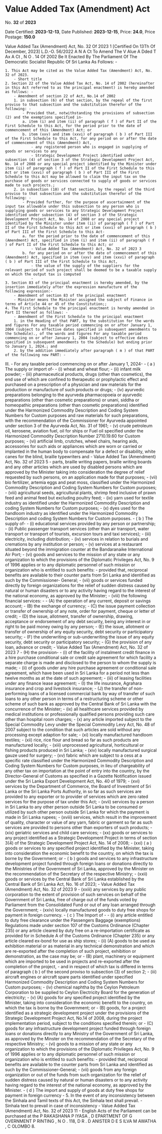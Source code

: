 # Value Added Tax (Amendment) Act

No. **32** of **2023**

Date Certified: **2023-12-13**, Date Published: **2023-12-15**, Price: **24.0**, Price Postage: **150.0**

Value Added Tax (Amendment) Act, No. 32 Of 2023 1
[Certified On 13Th Of December, 2023]
L.D.-O. 56/2022
A N  A Ct   To   Amend   The  V Alue  A Dded  T Ax   A Ct , N O . 14  Of  2002
Be It Enacted By The Parliament Of The Democratic Socialist Republic Of Sri Lanka As Follows: -

    1. This Act may be cited as the Value Added Tax (Amendment) Act, No. 32 of 2023.
        - Short title
    2. Section 22 of the Value Added Tax Act, No. 14 of 2002 (hereinafter in this Act referred to as the principal enactment) is hereby amended as follows: -
        - Amendment of section 22 of Act, No.14 of 2002
        1. in subsection (6) of that section, by the repeal of the first proviso to that subsection and the substitution therefor of the following: -
            - Provided that, notwithstanding the provisions of subsection (2) and the exemptions specified in-
            a. item (i) and item (ii) of paragraph ( f ) of Part II of the First Schedule to this Act, for the period prior to the date of commencement of this (Amendment) Act; or
            b. item (xxv) and item (xxvi) of paragraph ( b ) of Part III of the First Schedule to this Act, for any period on or after the date of commencement of this (Amendment) Act,
                - any registered person who is engaged in supplying of goods or services to any
                - Strategic Development Project identified under subsection (4) of section 3 of the Strategic Development Project Act, No. 14 of 2008 or any special project identified by the Minister under item (ii) of paragraph ( f ) of Part II of the First Schedule to this Act or item (xxvi) of paragraph ( b ) of Part III of the First Schedule to this Act may be allowed to claim the input tax on the purchase of goods or services connected to supply of goods or services made to such projects.;
        2. in subsection (10) of that section, by the repeal of the third proviso to that subsection and the substitution therefor of the following: -
            - Provided further, for the purpose of ascertainment of the input tax allowable under this subsection to any person who is supplying goods or services to any Strategic Development Project identified under subsection (4) of section 3 of the Strategic Development Project Act, No. 14 of 2008 or any special project identified by the Minister under item (ii) of paragraph ( f ) of Part II of the First Schedule to this Act or item (xxvi) of paragraph ( b ) of Part III of the First Schedule to this Act-
            a. for the period prior to the date of commencement of this (Amendment) Act, specified in item (i) and item (ii) of paragraph ( f ) of Part II of the First Schedule to this Act; or
                - Value Added Tax (Amendment) Act, No. 32 of 2023 3
            b. for any period on or after the date of commencement of this (Amendment) Act, specified in item (xxv) and item (xxvi) of paragraph ( b ) of Part III of the First Schedule to this Act,
                - the value of the supply of the suppliers for the relevant period of such project shall be deemed to be a taxable supply on which the output tax is computed
                - 
    3. Section 83 of the principal enactment is hereby amended, by the insertion immediately after the expression manufacture of the following expression:-
        - Amendment of section 83 of the principal enactment
        - Minister means the Minister assigned the subject of Finance in terms of Article 44 or 45 of the Constitution;;
    4. The First Schedule to the principal enactment is hereby amended in Part II thereof as follows: -
        - Amendment of the First Schedule to the principal enactment
        1. in the Heading of that PART, by the substitution for the words and figures For any taxable period commencing on or after January 1, 2004 (subject to effective dates specified in subsequent amendments to the Schedule)., of the words and figures For any taxable period commencing on or after January 1, 2004 (subject to effective dates specified in subsequent amendments to the Schedule) but ending prior to January 1, 2024.; and
        2. by the addition immediately after paragraph ( m ) of that PART of the following new PART: -

III. 
    - For any taxable period commencing on or after January 1, 2024-
    - ( a ) The supply or import of-
    - (i) wheat and wheat flour;
    - (ii) infant milk powder;
    - (iii) pharmaceutical products, drugs (other than cosmetics), the end use of which are confined to therapeutic or prophylactic effect and purchased on a prescription of a physician and raw materials for the production or manufacture of such products or drugs;
    - (iv) ayurvedic preparations belonging to the ayurveda pharmacopoeia or ayurvedic preparations (other than cosmetic preparations) or unani, siddha or homeopathic preparations (other than cosmetic preparations) identified under the Harmonized Commodity Description and Coding System Numbers for Custom purposes and raw materials for such preparations, with the recommendation of the Commissioner for Ayurveda appointed under section 3 of the Ayurveda Act, No. 31 of 1961;
    - (v) crude petroleum oil, kerosene, aviation fuel, oil for   ships or Fuel oil specified under the Harmonized Commodity Description Number 2710.19.60 for Custom purposes;
    - (vi) artificial limb, crutches, wheel chairs, hearing aids, accessories for such aids or appliances which are worn or carried or implanted in the human body to compensate for a defect or disability, white canes for the blind, braille typewriters and
    - Value Added Tax (Amendment) Act, No. 32 of 2023 5
    - parts, braille writing papers, braille writing boards and any other articles which are used by disabled persons   which   are approved by the Minister taking into consideration the degree of relief requested by such persons, on an application made for that purposes;
    - (vii) bio fertilizer, artemia eggs and peat moss, classified under the Harmonized Commodity Description and Coding System Numbers for Custom purposes;
    - (viii) agricultural seeds, agricultural plants, shrimp feed inclusive of prawn feed and animal feed but excluding poultry feed;
    - (ix) yarn used for textile industry as identified under the Harmonized Commodity Description and coding System Numbers for Custom purposes;
    - (x) dyes used for the handloom industry as    identified under    the Harmonized    Commodity Description and coding System Numbers for Custom purposes.
    - ( b ) The supply of-
    - (i) educational services provided by any person or partnership;
    - (ii) Public passenger transport services (other than air transport, water transport or transport of tourists, excursion tours and taxi services);
    - (iii) electricity, including distribution;
    - (iv) services in relation to burials and cremations by any institution or person;
    - (v) services at a restaurant situated beyond the immigration counter at the Bandaranaike International Air Port;
    - (vi) goods and services to the mission of any state or any organization to which the provisions of the Diplomatic Privileges Act, No. 9 of 1996 applies or to any diplomatic personnel of such mission or organization who is entitled to such benefits:
    - provided that, reciprocal benefits are available to their counter parts from Sri Lanka and identified as such by the Commissioner- General;
    - (vii) goods or services funded directly by foreign organizations for the relief of sudden distress caused by natural or human disasters or to any activity having regard to the interest of the national economy, as approved by the Minister;
    - (viii) the following financial services: -
    - (A) the operation of any current, deposit or savings account;
    - (B) the exchange of currency;
    - (C) the issue payment collection or transfer of ownership of any note, order for payment, cheque or letter of credit;
    - (D) the issue, allotment, transfer of ownership, drawing, acceptance or endorsement of any debt security, being any interest in or right to be paid money owing by any person;
    - (E) the issue, allotment or transfer of ownership of any equity security, debt security or participatory security;
    - (F) the underwriting or sub-underwriting the issue of any equity security, debt security or participatory security;
    - (G) the provision of any loan, advance or credit;
    - Value Added Tax (Amendment) Act, No. 32 of 2023 7
    - (H) the provision-
    - (i) of the facility of instalment credit finance in a hire purchase conditional sale or credit sale agreement for which facility a separate charge is made and disclosed to the person to whom the supply is made;
    - (ii) of goods under any hire purchase agreement  or  conditional  sale agreement, which have been used in Sri Lanka for a period not less than twelve months as at the date of such agreement;
    - (iii) of leasing facilities under any finance lease agreement;
    - (I) the life insurance, Agrahara insurance and crop and livestock insurance;
    - (J) the transfer of non-performing loans of a licensed commercial bank by way of transfer of such loans to any other person in terms of a restructuring scheme or other scheme of such bank as approved by the Central Bank of Sri Lanka with the concurrence of the Minister;
    - (ix) all healthcare services provided by medical institutions or professionally qualified persons providing such care other than hospital room charges;
    - (x) any article imported subject to the Special Commodity Levy under the Special Commodity Levy Act, No. 48 of 2007 subject to the condition that such articles are sold without any processing except adaption for sale;
    - (xi) locally manufactured handloom textiles;
    - (xii) rice, rice flour and bread so far as such products are manufactured locally;
    - (xiii) unprocessed agricultural, horticultural or fishing products produced in Sri Lanka;
    - (xiv) locally manufactured surgical gauze used for surgery;
    - (xv) fabric which are subject to a cess at a specific rate classified under the   Harmonized   Commodity Description   and Coding System Numbers for Custom purposes, in lieu of chargeability of any other tax on importation at the point of entry into the country, by the Director-General of Customs as specified in a  Gazette  Notification issued under the Sri Lanka Export Development Act, No. 40 of 1979;
    - (xvi) services by the Department of Commerce, the Board of Investment of Sri Lanka or the Sri Lanka Ports Authority, in so far as such services are provided to any exporter or to provider of services which are zero rated services for the purpose of tax under this Act;
    - (xvii) services by a person in Sri Lanka to any other person outside Sri Lanka to be consumed or utilized by such other person outside Sri Lanka for which the payment is made in Sri Lanka rupees;
    - (xviii) services, which result in the improvement of quality, character or value of any yarn, fabric or garment so far as such   services are provided to persons other than exporters of such products;
    - (xix) geriatric services and child care services;
    - (xx) goods   or   services   to   any   project   identified as   a   Strategic Development Project in terms of section 3(4) of the Strategic Development Project Act, No. 14 of 2008;
    - (xxi) ( a ) goods or services to any specified project identified by the Minister, taking into consideration the economic benefit to the country, on which the tax is borne by the Government; or
    - ( b ) goods and services to any infrastructure development project funded through foreign loans or donations directly to the Ministries of the Government of Sri Lanka, approved by the Minister on the recommendation of the Secretary of the respective Ministry;
    - (xxii) goods or services by the Central Bank of Sri Lanka established by the Central Bank of Sri Lanka Act, No. 16 of 2023;
    - Value Added Tax (Amendment) Act, No. 32 of 2023 9
    - (xxiii) any services by any public corporation to the extent of provision of such services on behalf of the Government of Sri Lanka, free of charge out of the funds voted by Parliament from the Consolidated   Fund   or   out   of   any   loan arranged through   the Government;
    - (xxiv) locally manufactured goods to duty free shops for payment in foreign currency.
    - ( c )                  The Import of -
    - (i) any article entitled to duty free clearance under the  Passengers  Baggage  (exemptions) Regulations made under section 107 of the Customs Ordinance (Chapter 235) or any article cleared by duty free on a re-importation certificate as provided for in Schedule A of the Customs Ordinance (Chapter 235) or any article cleared ex-bond for use as ship stores;
    - (ii) (A) goods to be used as exhibition material or as material in any technical demonstration and which are re-exported after the completion of such project, exhibition or demonstration, as the case may be; or
    - (B) plant, machinery or equipment which are imported to be used in projects and re-exported after the completion of the project,
    - and in respect of which tax is differed in terms of paragraph ( b ) of the second proviso to subsection (3) of section 2;
    - (iii) aircraft engines or aircraft spare parts identified under specified Harmonized Commodity Description and Coding System Numbers for Custom purposes;
    - (iv) chemical naphtha by the Ceylon Petroleum Corporation to be supplied to Ceylon   Electricity Board   for   the   generation   of electricity;
    - (v) (A) goods for any specified project identified by the Minister, taking into consideration the economic benefit to the country, on which the tax is borne by the Government; or
    - (B) goods, for a project identified as a strategic development project under the provisions of the Strategic Development Project Act, No.14 of 2008, during the project implementation period, subject to the conditions specified therein; or
    - (C) goods for any infrastructure development project funded through foreign loans or donations directly to any Ministry of the Government of Sri Lanka, as approved by the Minster on the recommendation of the Secretary of the respective Ministry;
    - (vi) goods to a mission of any state or any organization to which the provisions of the Diplomatic Privileges Act, No. 9 of 1996 applies or to any diplomatic personnel of such mission or organization who is entitled to such benefits:
    - provided that, reciprocal benefits are available to the counter parts from Sri Lanka and identified as such by the Commissioner-General;
    - (vii) goods from any foreign organization or out of the funds from such organization for the relief of sudden distress caused by natural or human disasters or to any activity having regard to the interest of the national economy, as approved by the Minister.
    - ( d ) The import and supply of goods at duty free shops for payment in foreign currency
    - 
    5. In the event of any inconsistency between the Sinhala and Tamil texts of this Act, the Sinhala text shall prevail.
        - Sinhala text to prevail in case of inconsistency
        - Value Added Tax (Amendment) Act, No. 32 of 2023 11
        - English Acts of the Parliament can be purchased at the P RAKASHANA  P IYASA , D EPARTMENT   OF G OVERNMENT  P RINTING , N O . 118, D R . D ANISTER  D E  S ILVA  M AWATHA , C OLOMBO  8.